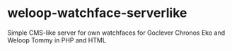 # weloop-watchface-serverlike
Simple CMS-like server for own watchfaces for Goclever Chronos Eko and Weloop Tommy in PHP and HTML
